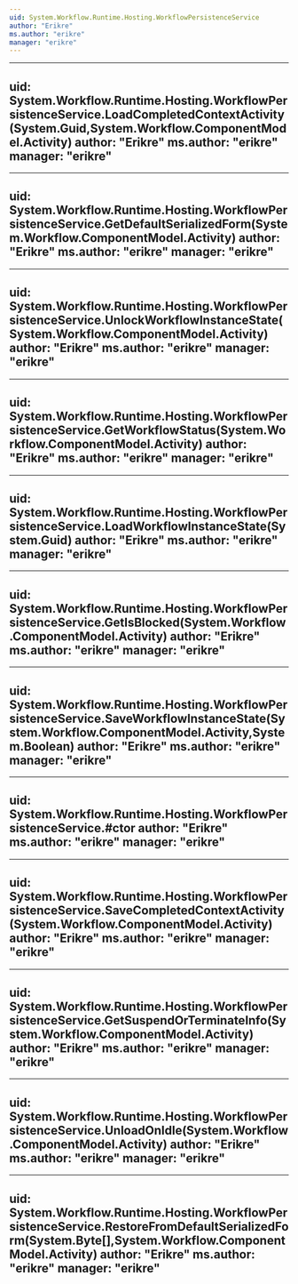 ```yaml
---
uid: System.Workflow.Runtime.Hosting.WorkflowPersistenceService
author: "Erikre"
ms.author: "erikre"
manager: "erikre"
---
```


---
uid: System.Workflow.Runtime.Hosting.WorkflowPersistenceService.LoadCompletedContextActivity(System.Guid,System.Workflow.ComponentModel.Activity)
author: "Erikre"
ms.author: "erikre"
manager: "erikre"
---

---
uid: System.Workflow.Runtime.Hosting.WorkflowPersistenceService.GetDefaultSerializedForm(System.Workflow.ComponentModel.Activity)
author: "Erikre"
ms.author: "erikre"
manager: "erikre"
---

---
uid: System.Workflow.Runtime.Hosting.WorkflowPersistenceService.UnlockWorkflowInstanceState(System.Workflow.ComponentModel.Activity)
author: "Erikre"
ms.author: "erikre"
manager: "erikre"
---

---
uid: System.Workflow.Runtime.Hosting.WorkflowPersistenceService.GetWorkflowStatus(System.Workflow.ComponentModel.Activity)
author: "Erikre"
ms.author: "erikre"
manager: "erikre"
---

---
uid: System.Workflow.Runtime.Hosting.WorkflowPersistenceService.LoadWorkflowInstanceState(System.Guid)
author: "Erikre"
ms.author: "erikre"
manager: "erikre"
---

---
uid: System.Workflow.Runtime.Hosting.WorkflowPersistenceService.GetIsBlocked(System.Workflow.ComponentModel.Activity)
author: "Erikre"
ms.author: "erikre"
manager: "erikre"
---

---
uid: System.Workflow.Runtime.Hosting.WorkflowPersistenceService.SaveWorkflowInstanceState(System.Workflow.ComponentModel.Activity,System.Boolean)
author: "Erikre"
ms.author: "erikre"
manager: "erikre"
---

---
uid: System.Workflow.Runtime.Hosting.WorkflowPersistenceService.#ctor
author: "Erikre"
ms.author: "erikre"
manager: "erikre"
---

---
uid: System.Workflow.Runtime.Hosting.WorkflowPersistenceService.SaveCompletedContextActivity(System.Workflow.ComponentModel.Activity)
author: "Erikre"
ms.author: "erikre"
manager: "erikre"
---

---
uid: System.Workflow.Runtime.Hosting.WorkflowPersistenceService.GetSuspendOrTerminateInfo(System.Workflow.ComponentModel.Activity)
author: "Erikre"
ms.author: "erikre"
manager: "erikre"
---

---
uid: System.Workflow.Runtime.Hosting.WorkflowPersistenceService.UnloadOnIdle(System.Workflow.ComponentModel.Activity)
author: "Erikre"
ms.author: "erikre"
manager: "erikre"
---

---
uid: System.Workflow.Runtime.Hosting.WorkflowPersistenceService.RestoreFromDefaultSerializedForm(System.Byte[],System.Workflow.ComponentModel.Activity)
author: "Erikre"
ms.author: "erikre"
manager: "erikre"
---
